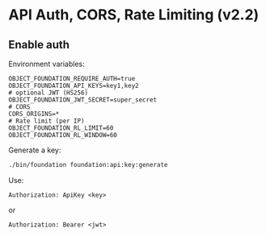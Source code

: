 # API Auth, CORS, Rate Limiting (v2.2)

## Enable auth
Environment variables:
```
OBJECT_FOUNDATION_REQUIRE_AUTH=true
OBJECT_FOUNDATION_API_KEYS=key1,key2
# optional JWT (HS256)
OBJECT_FOUNDATION_JWT_SECRET=super_secret
# CORS
CORS_ORIGINS=*
# Rate limit (per IP)
OBJECT_FOUNDATION_RL_LIMIT=60
OBJECT_FOUNDATION_RL_WINDOW=60
```
Generate a key:
```bash
./bin/foundation foundation:api:key:generate
```
Use:
```
Authorization: ApiKey <key>
```
or
```
Authorization: Bearer <jwt>
```